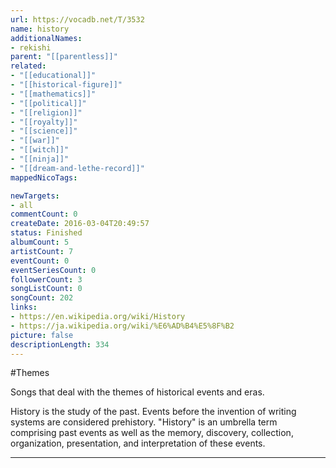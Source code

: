 ```yaml
---
url: https://vocadb.net/T/3532
name: history
additionalNames: 
- rekishi
parent: "[[parentless]]"
related:
- "[[educational]]"
- "[[historical-figure]]"
- "[[mathematics]]"
- "[[political]]"
- "[[religion]]"
- "[[royalty]]"
- "[[science]]"
- "[[war]]"
- "[[witch]]"
- "[[ninja]]"
- "[[dream-and-lethe-record]]"
mappedNicoTags:

newTargets:
- all
commentCount: 0
createDate: 2016-03-04T20:49:57
status: Finished
albumCount: 5
artistCount: 7
eventCount: 0
eventSeriesCount: 0
followerCount: 3
songListCount: 0
songCount: 202
links: 
- https://en.wikipedia.org/wiki/History
- https://ja.wikipedia.org/wiki/%E6%AD%B4%E5%8F%B2
picture: false
descriptionLength: 334
---
```


#Themes

Songs that deal with the themes of historical events and eras.

History is the study of the past. Events before the invention of writing systems are considered prehistory. "History" is an umbrella term comprising past events as well as the memory, discovery, collection, organization, presentation, and interpretation of these events.

---

